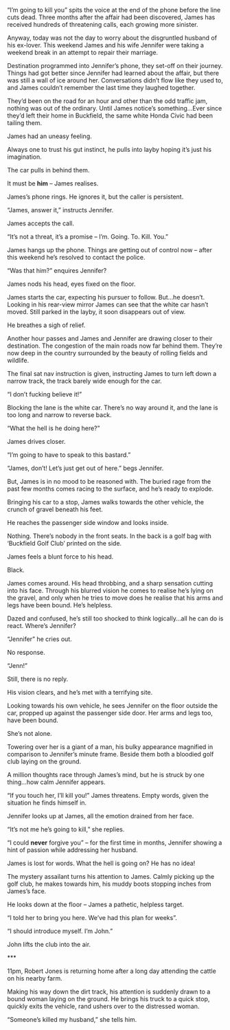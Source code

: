 “I’m going to kill you” spits the voice at the end of the phone before the line cuts dead. Three months after the affair had been discovered, James has received hundreds of threatening calls, each growing more sinister. 

Anyway, today was not the day to worry about the disgruntled husband of his ex-lover. This weekend James and his wife Jennifer were taking a weekend break in an attempt to repair their marriage.   

Destination programmed into Jennifer’s phone, they set-off on their journey. Things had got better since Jennifer had learned about the affair, but there was still a wall of ice around her. Conversations didn’t flow like they used to, and James couldn’t remember the last time they laughed together. 

They’d been on the road for an hour and other than the odd traffic jam, nothing was out of the ordinary. Until James notice’s something…Ever since they’d left their home in Buckfield, the same white Honda Civic had been tailing them. 

James had an uneasy feeling. 

Always one to trust his gut instinct, he pulls into layby hoping it’s just his imagination. 

The car pulls in behind them. 

It must be **him** – James realises. 

James’s phone rings. He ignores it, but the caller is persistent. 

“James, answer it,” instructs Jennifer. 

James accepts the call. 

“It’s not a threat, it’s a promise – I’m. Going. To. Kill. You.” 

James hangs up the phone. Things are getting out of control now – after this weekend he’s resolved to contact the police. 

“Was that him?” enquires Jennifer? 

James nods his head, eyes fixed on the floor. 

James starts the car, expecting his pursuer to follow. But…he doesn’t. Looking in his rear-view mirror James can see that the white car hasn’t moved. Still parked in the layby, it soon disappears out of view. 

He breathes a sigh of relief. 

Another hour passes and James and Jennifer are drawing closer to their destination. The congestion of the main roads now far behind them. They’re now deep in the country surrounded by the beauty of rolling fields and wildlife. 

The final sat nav instruction is given, instructing James to turn left down a narrow track, the track barely wide enough for the car. 

“I don’t fucking believe it!” 

Blocking the lane is the white car. There’s no way around it, and the lane is too long and narrow to reverse back. 

“What the hell is he doing here?” 

James drives closer. 

“I’m going to have to speak to this bastard.” 

“James, don’t! Let’s just get out of here.” begs Jennifer. 

But, James is in no mood to be reasoned with. The buried rage from the past few months comes racing to the surface, and he’s ready to explode. 

Bringing his car to a stop, James walks towards the other vehicle, the crunch of gravel beneath his feet. 

He reaches the passenger side window and looks inside. 

Nothing. There’s nobody in the front seats. In the back is a golf bag with ‘Buckfield Golf Club’ printed on the side. 

James feels a blunt force to his head. 

Black.

James comes around. His head throbbing, and a sharp sensation cutting into his face. Through his blurred vision he comes to realise he’s lying on the gravel, and only when he tries to move does he realise that his arms and legs have been bound. He’s helpless.

Dazed and confused, he’s still too shocked to think logically…all he can do is react. Where’s Jennifer? 

“Jennifer” he cries out. 

No response. 

“Jenn!” 

Still, there is no reply.

His vision clears, and he’s met with a terrifying site. 

Looking towards his own vehicle, he sees Jennifer on the floor outside the car, propped up against the passenger side door. Her arms and legs too, have been bound. 

She’s not alone. 

Towering over her is a giant of a man, his bulky appearance magnified in comparison to Jennifer’s minute frame. Beside them both a bloodied golf club laying on the ground. 

A million thoughts race through James’s mind, but he is struck by one thing…how calm Jennifer appears. 

“If you touch her, I’ll kill you!” James threatens. Empty words, given the situation he finds himself in. 

Jennifer looks up at James, all the emotion drained from her face. 

“It’s not me he’s going to kill,” she replies. 

“I could **never** forgive you” – for the first time in months, Jennifer showing a hint of passion while addressing her husband. 

James is lost for words. What the hell is going on? He has no idea! 

The mystery assailant turns his attention to James. Calmly picking up the golf club, he makes towards him, his muddy boots stopping inches from James’s face. 

He looks down at the floor – James a pathetic, helpless target. 

“I told her to bring you here. We’ve had this plan for weeks”. 

“I should introduce myself. I’m John.” 

John lifts the club into the air. 

\*\*\* 

11pm, Robert Jones is returning home after a long day attending the cattle on his nearby farm. 

Making his way down the dirt track, his attention is suddenly drawn to a bound woman laying on the ground. He brings his truck to a quick stop, quickly exits the vehicle, rand ushers over to the distressed woman. 

“Someone’s killed my husband,” she tells him.